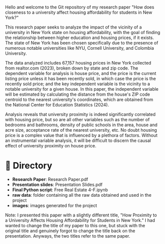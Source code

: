 Hello and welcome to the Git repository of my research paper "How does closeness to a university affect housing affordability for students in New York?"

This research paper seeks to analyze the impact of the vicinity of a university in New York state on housing affordability, with the goal of finding the relationship between higher education and housing prices, if it exists.  The state of New York has been chosen specifically due to the presence of numerous notable universities like NYU, Cornell University, and Colombia University.

The data analyzed includes 67,157 housing prices in New York collected from realtor.com (2023), broken down by state and zip code.  The dependent variable for analysis is house price, and the price is the current listing price unless it has been recently sold, in which case the price is the recently sold price;  and the key independent variable is the vicinity to a notable university for a given house.  In this paper, the independent variable will be estimated by calculating the distance from the house's ZIP code centroid to the nearest university's coordinates, which are obtained from the National Center for Education Statistics (2024).

Analysis reveals that university proximity is indeed significantly correlated with housing price, but so are all other variables such as the number of bedrooms and bathrooms, density of public schools in the area, house and acre size, acceptance rate of the nearest university, etc.  No doubt housing price is a complex value that is influenced by a plethora of factors.  Without an instrumental variable analysis, it will be difficult to discern the causal effect of university proximity on house price.

# 📂 Directory
- **Research Paper**:  Research Paper.pdf
- **Presentation slides**:  Presentation Slides.pdf
- **Final Python script**:  Free Real Estate 4-F.ipynb
- **raw data**:  folder containing all the raw data obtained and used in the project
- **images**:  images generated for the project

Note:  I presented this paper with a slightly different title, "How Proximity to a University Affects Housing Affordability for Students in New York."  I had wanted to change the title of my paper to this one, but stuck with the original title and genuinely forgot to change the title back on the presentation.  Anyways, the two titles refer to the same paper.
